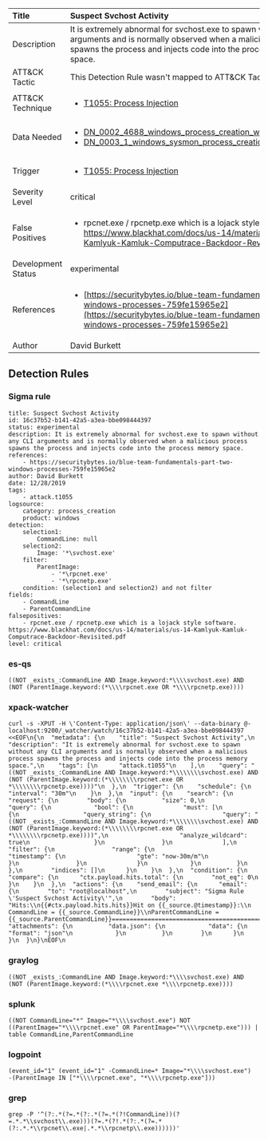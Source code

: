 | Title                | Suspect Svchost Activity                                                                                                                                                 |
|:---------------------|:------------------------------------------------------------------------------------------------------------------------------------------------------------|
| Description          | It is extremely abnormal for svchost.exe to spawn without any CLI arguments and is normally observed when a malicious process spawns the process and injects code into the process memory space.                                                                                                                                           |
| ATT&amp;CK Tactic    |   This Detection Rule wasn't mapped to ATT&amp;CK Tactic yet  |
| ATT&amp;CK Technique | <ul><li>[T1055: Process Injection](https://attack.mitre.org/techniques/T1055)</li></ul>  |
| Data Needed          | <ul><li>[DN_0002_4688_windows_process_creation_with_commandline](../Data_Needed/DN_0002_4688_windows_process_creation_with_commandline.md)</li><li>[DN_0003_1_windows_sysmon_process_creation](../Data_Needed/DN_0003_1_windows_sysmon_process_creation.md)</li></ul>  |
| Trigger              | <ul><li>[T1055: Process Injection](../Triggers/T1055.md)</li></ul>  |
| Severity Level       | critical |
| False Positives      | <ul><li>rpcnet.exe / rpcnetp.exe which is a lojack style software. https://www.blackhat.com/docs/us-14/materials/us-14-Kamlyuk-Kamluk-Computrace-Backdoor-Revisited.pdf</li></ul>  |
| Development Status   | experimental |
| References           | <ul><li>[https://securitybytes.io/blue-team-fundamentals-part-two-windows-processes-759fe15965e2](https://securitybytes.io/blue-team-fundamentals-part-two-windows-processes-759fe15965e2)</li></ul>  |
| Author               | David Burkett |


## Detection Rules

### Sigma rule

```
title: Suspect Svchost Activity
id: 16c37b52-b141-42a5-a3ea-bbe098444397
status: experimental
description: It is extremely abnormal for svchost.exe to spawn without any CLI arguments and is normally observed when a malicious process spawns the process and injects code into the process memory space.
references:
    - https://securitybytes.io/blue-team-fundamentals-part-two-windows-processes-759fe15965e2
author: David Burkett
date: 12/28/2019
tags:
    - attack.t1055
logsource:
    category: process_creation
    product: windows
detection:
    selection1:
        CommandLine: null
    selection2:
        Image: '*\svchost.exe'
    filter:
        ParentImage:
            - '*\rpcnet.exe'
            - '*\rpcnetp.exe'
    condition: (selection1 and selection2) and not filter
fields:
    - CommandLine
    - ParentCommandLine
falsepositives:
    - rpcnet.exe / rpcnetp.exe which is a lojack style software. https://www.blackhat.com/docs/us-14/materials/us-14-Kamlyuk-Kamluk-Computrace-Backdoor-Revisited.pdf
level: critical

```





### es-qs
    
```
((NOT _exists_:CommandLine AND Image.keyword:*\\\\svchost.exe) AND (NOT (ParentImage.keyword:(*\\\\rpcnet.exe OR *\\\\rpcnetp.exe))))
```


### xpack-watcher
    
```
curl -s -XPUT -H \'Content-Type: application/json\' --data-binary @- localhost:9200/_watcher/watch/16c37b52-b141-42a5-a3ea-bbe098444397 <<EOF\n{\n  "metadata": {\n    "title": "Suspect Svchost Activity",\n    "description": "It is extremely abnormal for svchost.exe to spawn without any CLI arguments and is normally observed when a malicious process spawns the process and injects code into the process memory space.",\n    "tags": [\n      "attack.t1055"\n    ],\n    "query": "((NOT _exists_:CommandLine AND Image.keyword:*\\\\\\\\svchost.exe) AND (NOT (ParentImage.keyword:(*\\\\\\\\rpcnet.exe OR *\\\\\\\\rpcnetp.exe))))"\n  },\n  "trigger": {\n    "schedule": {\n      "interval": "30m"\n    }\n  },\n  "input": {\n    "search": {\n      "request": {\n        "body": {\n          "size": 0,\n          "query": {\n            "bool": {\n              "must": [\n                {\n                  "query_string": {\n                    "query": "((NOT _exists_:CommandLine AND Image.keyword:*\\\\\\\\svchost.exe) AND (NOT (ParentImage.keyword:(*\\\\\\\\rpcnet.exe OR *\\\\\\\\rpcnetp.exe))))",\n                    "analyze_wildcard": true\n                  }\n                }\n              ],\n              "filter": {\n                "range": {\n                  "timestamp": {\n                    "gte": "now-30m/m"\n                  }\n                }\n              }\n            }\n          }\n        },\n        "indices": []\n      }\n    }\n  },\n  "condition": {\n    "compare": {\n      "ctx.payload.hits.total": {\n        "not_eq": 0\n      }\n    }\n  },\n  "actions": {\n    "send_email": {\n      "email": {\n        "to": "root@localhost",\n        "subject": "Sigma Rule \'Suspect Svchost Activity\'",\n        "body": "Hits:\\n{{#ctx.payload.hits.hits}}Hit on {{_source.@timestamp}}:\\n      CommandLine = {{_source.CommandLine}}\\nParentCommandLine = {{_source.ParentCommandLine}}================================================================================\\n{{/ctx.payload.hits.hits}}",\n        "attachments": {\n          "data.json": {\n            "data": {\n              "format": "json"\n            }\n          }\n        }\n      }\n    }\n  }\n}\nEOF\n
```


### graylog
    
```
((NOT _exists_:CommandLine AND Image.keyword:*\\\\svchost.exe) AND (NOT (ParentImage.keyword:(*\\\\rpcnet.exe *\\\\rpcnetp.exe))))
```


### splunk
    
```
((NOT CommandLine="*" Image="*\\\\svchost.exe") NOT ((ParentImage="*\\\\rpcnet.exe" OR ParentImage="*\\\\rpcnetp.exe"))) | table CommandLine,ParentCommandLine
```


### logpoint
    
```
(event_id="1" (event_id="1" -CommandLine=* Image="*\\\\svchost.exe")  -(ParentImage IN ["*\\\\rpcnet.exe", "*\\\\rpcnetp.exe"]))
```


### grep
    
```
grep -P '^(?:.*(?=.*(?:.*(?=.*(?!CommandLine))(?=.*.*\\svchost\\.exe)))(?=.*(?!.*(?:.*(?=.*(?:.*.*\\rpcnet\\.exe|.*.*\\rpcnetp\\.exe))))))'
```



